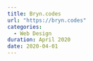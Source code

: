 ```yaml
---
title: Bryn.codes
url: "https://bryn.codes"
categories:
  - Web Design
duration: April 2020
date: 2020-04-01
---
```

